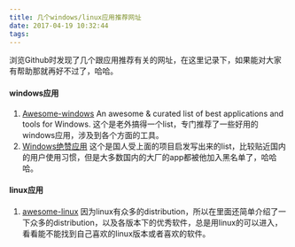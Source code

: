 ```yaml
---
title: 几个windows/linux应用推荐网址
date: 2017-04-19 10:32:44
tags:
---
```

  浏览Github时发现了几个跟应用推荐有关的网址，在这里记录下，如果能对大家有帮助那就再好不过了，哈哈。

#### windows应用
  1. [Awesome-windows](https://github.com/Awesome-Windows/Awesome)
    An awesome & curated list of best applications and tools for Windows.
    这个是老外搞得一个list，专门推荐了一些好用的windows应用，涉及到各个方面的工具。
  2. [Windows绝赞应用](https://github.com/EMLVIRUS/Amazing-Windows-Apps)
    这个是国人受上面的项目启发写出来的list，比较贴近国内的用户使用习惯，但是大多数国内的大厂的app都被他加入黑名单了，哈哈哈。

#### linux应用
  1. [awesome-linux](https://github.com/aleksandar-todorovic/awesome-linux)
    因为linux有众多的distribution，所以在里面还简单介绍了一下众多的distribution，以及各版本下的优秀软件，总是用linux的可以进入，看看能不能找到自己喜欢的linux版本或者喜欢的软件。

    